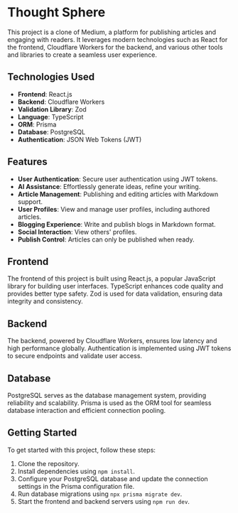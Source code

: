 # Thought Sphere

This project is a clone of Medium, a platform for publishing articles and engaging with readers. It leverages modern technologies such as React for the frontend, Cloudflare Workers for the backend, and various other tools and libraries to create a seamless user experience.

## Technologies Used

-   **Frontend**: React.js
-   **Backend**: Cloudflare Workers
-   **Validation Library**: Zod
-   **Language**: TypeScript
-   **ORM**: Prisma
-   **Database**: PostgreSQL
-   **Authentication**: JSON Web Tokens (JWT)

## Features

-   **User Authentication**: Secure user authentication using JWT tokens.
-   **AI Assistance**: Effortlessly generate ideas, refine your writing.
-   **Article Management**: Publishing and editing articles with Markdown support.
-   **User Profiles**: View and manage user profiles, including authored articles.
-   **Blogging Experience**: Write and publish blogs in Markdown format.
-   **Social Interaction**: View others' profiles.
-   **Publish Control**: Articles can only be published when ready.

## Frontend

The frontend of this project is built using React.js, a popular JavaScript library for building user interfaces. TypeScript enhances code quality and provides better type safety. Zod is used for data validation, ensuring data integrity and consistency.

## Backend

The backend, powered by Cloudflare Workers, ensures low latency and high performance globally. Authentication is implemented using JWT tokens to secure endpoints and validate user access.

## Database

PostgreSQL serves as the database management system, providing reliability and scalability. Prisma is used as the ORM tool for seamless database interaction and efficient connection pooling.


## Getting Started

To get started with this project, follow these steps:

1. Clone the repository.
2. Install dependencies using `npm install`.
3. Configure your PostgreSQL database and update the connection settings in the Prisma configuration file.
4. Run database migrations using `npx prisma migrate dev`.
5. Start the frontend and backend servers using `npm run dev`.

